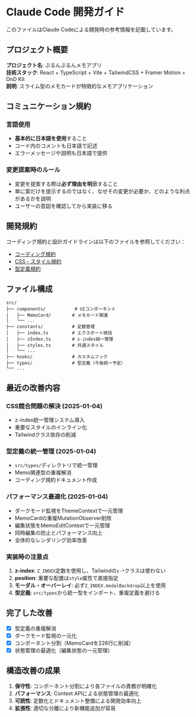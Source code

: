 # Claude Code 開発ガイド

このファイルはClaude Codeによる開発時の参考情報を記載しています。

## プロジェクト概要

**プロジェクト名**: ぷるんぷるんメモアプリ  
**技術スタック**: React + TypeScript + Vite + TailwindCSS + Framer Motion + DnD Kit  
**説明**: スライム型のメモカードが特徴的なメモアプリケーション

## コミュニケーション規約

### 言語使用
- **基本的に日本語を使用**すること
- コード内のコメントも日本語で記述
- エラーメッセージや説明も日本語で提供

### 変更提案時のルール
- 変更を提案する際は**必ず理由を明示**すること
- 単に案だけを提示するのではなく、なぜその変更が必要か、どのような利点があるかを説明
- ユーザーの意図を確認してから実装に移る

## 開発規約

コーディング規約と設計ガイドラインは以下のファイルを参照してください：

- [コーディング規約](./docs/coding-guidelines.md)
- [CSS・スタイル規約](./docs/css-guidelines.md)
- [型定義規約](./docs/type-guidelines.md)

## ファイル構成

```
src/
├── components/           # UIコンポーネント
│   ├── MemoCard/        # メモカード関連
│   └── ...
├── constants/           # 定数管理
│   ├── index.ts         # エクスポート統括
│   ├── zIndex.ts        # z-index統一管理
│   ├── styles.ts        # 共通スタイル
│   └── ...
├── hooks/               # カスタムフック
├── types/               # 型定義（今後統一予定）
└── ...
```

## 最近の改善内容

### CSS競合問題の解決 (2025-01-04)
- z-index統一管理システム導入
- 重要なスタイルのインライン化
- Tailwindクラス依存の削減

### 型定義の統一管理 (2025-01-04)
- `src/types/`ディレクトリで統一管理
- Memo関連型の重複解消
- コーディング規約ドキュメント作成

### パフォーマンス最適化 (2025-01-04)
- ダークモード監視をThemeContextで一元管理
- MemoCardの重複MutationObserver削除
- 編集状態をMemoEditContextで一元管理
- 同時編集の防止とパフォーマンス向上
- 全体的なレンダリング効率改善

### 実装時の注意点
1. **z-index**: `Z_INDEX`定数を使用し、Tailwindの`z-*`クラスは使わない
2. **position**: 重要な配置は`style`属性で直接指定
3. **モーダル・オーバーレイ**: 必ず`Z_INDEX.modalBackdrop`以上を使用
4. **型定義**: `src/types`から統一型をインポート、重複定義を避ける

## 完了した改善
- [x] 型定義の重複解消
- [x] ダークモード監視の一元化
- [x] コンポーネント分割（MemoCardを226行に削減）
- [x] 状態管理の最適化（編集状態の一元管理）

## 構造改善の成果
1. **保守性**: コンポーネント分割により各ファイルの責務が明確化
2. **パフォーマンス**: Context APIによる状態管理の最適化
3. **可読性**: 定数化とドキュメント整備による開発効率向上
4. **拡張性**: 適切な分離により新機能追加が容易